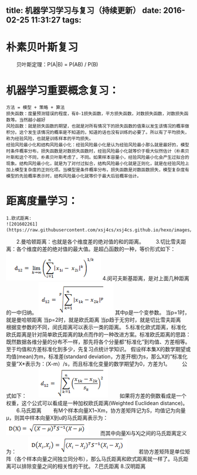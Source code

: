 title: 机器学习学习与复习（持续更新）
date: 2016-02-25 11:31:27
tags:
---
# 朴素贝叶斯复习
　　贝叶斯定理：P(A|B) = P(AB) / P(B)
# 机器学习重要概念复习：
	方法 = 模型 + 策略 + 算法
	损失函数：度量预测错误的程度，有0-1损失函数，平方损失函数，对数损失函数，对数损失函数等。当然越小越好
	风险函数：就是损失函数的期望，也就是对所有情况下的损失函数的值乘以发生该情况的概率做积分。这个发生该情况的概率是不知道的，知道的话也没有训练的必要了。所以有了平均损失，称为经验风险，也就是训练样本的平均损失。
	经验风险最小化和结构风险最小化：经验风险最小化是认为经验风险最小那么就是最好的，模型时条件概率分布，损失函数是对数损失函数时，经验风险最小化就等价于极大似然估计（朴素贝叶斯和这个不同，朴素贝叶斯考虑了，不同。如果样本容量小，经验风险最小化会产生过拟合的现象。结构风险最小化，就是为了对付过拟合，结构风险最小化就是正则化，就是在经验风险上加上模型复杂度的正则化项。当模型是条件概率分布，损失函数是对数函数损失，模型复杂度有模型的先验概率表示时，结构风险最小化就等价于最大后验概率估计。
# 距离度量学习：
	1.欧式距离:
	![201602261](https://raw.githubusercontent.com/xsj4cs/xsj4cs.github.io/hexo/images/201602261.png)
　　2.曼哈顿距离：也就是各个维度差的绝对值的和的距离。
　　3.切比雪夫距离：各个维度的差的绝对值的最大值。是超凸函数的一种，等价形式如下：
	![201602262](https://raw.githubusercontent.com/xsj4cs/xsj4cs.github.io/hexo/images/201602262.png)
	4.闵可夫斯基距离，是对上面几种距离的一中归纳。
	![201602263](https://raw.githubusercontent.com/xsj4cs/xsj4cs.github.io/hexo/images/201602263.png)
	其中p是一个变参数。
	当p=1时，就是曼哈顿距离
	当p=2时，就是欧氏距离
	当p趋于无穷时，就是切比雪夫距离       
	根据变参数的不同，闵氏距离可以表示一类的距离。
	5.标准化欧式距离，标准化欧氏距离是针对简单欧氏距离的缺点而作的一种改进方案。标准欧氏距离的思路：既然数据各维分量的分布不一样，那先将各个分量都“标准化”到均值、方差相等。至于均值和方差标准化到多少，先复习点统计学知识。
	假设样本集X的数学期望或均值(mean)为m，标准差(standard deviation，方差开根)为s，那么X的“标准化变量”X*表示为：(X-m）/s，而且标准化变量的数学期望为0，方差为1。
　　公式如下：
　　![201602264](https://raw.githubusercontent.com/xsj4cs/xsj4cs.github.io/hexo/images/201602264.png)
　　如果将方差的倒数看成是一个权重，这个公式可以看成是一种加权欧氏距离(Weighted Euclidean distance)。 
　　6.马氏距离
　　有M个样本向量X1~Xm，协方差矩阵记为S，均值记为向量μ，则其中样本向量X到u的马氏距离表示为： 
　　![201602265](https://raw.githubusercontent.com/xsj4cs/xsj4cs.github.io/hexo/images/201602265.png)
　　而其中向量Xi与Xj之间的马氏距离定义为：
　　![201602266](https://raw.githubusercontent.com/xsj4cs/xsj4cs.github.io/hexo/images/201602266.png)
　　若协方差矩阵是单位矩阵（各个样本向量之间独立同分布），那么马氏距离和欧式距离就一样了。马氏距离可以排除变量之间的相关性的干扰。
	7.巴氏距离
	8.汉明距离

